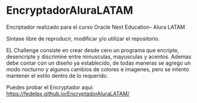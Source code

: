 # EncryptadorAluraLATAM

Encriptador realizado para el curso Oracle Next Education- Alura LATAM

Sintase libre de reproducir, modificar y/o utilizar el repositorio.

EL Challenge consiste en crear desde cero un programa que encripte, desencripte y discrimine entre minusculas, mayusculas y acentos. Ademas debe contar con un diseño ya establecido, de todas maneras se agrego un modo nocturno y algunos cambios de colores e imagenes, pero se intento mantener el estilo dentro de lo requerido. 


Puedes probar el Encryptador aqui: https://fedelpx.github.io/EncryptadorAluraLATAM/
